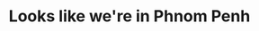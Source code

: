 ---
title: Looks like we're in Phnom Penh
category: blog
lat: 11.58098
lng: 104.91678
image: https://s3-us-west-2.amazonaws.com/travels2013/2014-01-19 00:26:37 PST.jpg
observation: 20140119002637PST
---
